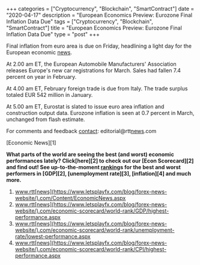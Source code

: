 +++
categories = ["Cryptocurrency", "Blockchain", "SmartContract"]
date = "2020-04-17"
description = "European Economics Preview: Eurozone Final Inflation Data Due"
tags = ["Cryptocurrency", "Blockchain", "SmartContract"]
title = "European Economics Preview: Eurozone Final Inflation Data Due"
type = "post"
+++

Final inflation from euro area is due on Friday, headlining a light day
for the European economic [news](https://www.letsplayfx.com/blog/forex-news-website/).

At 2.00 am ET, the European Automobile Manufacturers' Association
releases Europe's new car registrations for March. Sales had fallen 7.4
percent on year in February.

At 4.00 am ET, February foreign trade is due from Italy. The trade
surplus totaled EUR 542 million in January.

At 5.00 am ET, Eurostat is slated to issue euro area inflation and
construction output data. Eurozone inflation is seen at 0.7 percent in
March, unchanged from flash estimate.

For comments and feedback [contact](https://www.playgroundfx.com/contact/): editorial@rtt[news](https://www.letsplayfx.com/blog/forex-news-website/).com

[Economic News][1]

 **What parts of the world are seeing the best (and worst) economic
performances lately? Click[here][2] to check out our [Econ Scorecard][2]
and find out! See up-to-the-moment [ranking](https://www.playgroundfx.com/blog/crypto-exchange-ranking/)s for the best and worst
performers in [GDP][2], [unemployment rate][3], [inflation][4] and much
more.**

   1. www.rtt[news](https://www.letsplayfx.com/blog/forex-news-website/).com/Content/EconomicNews.aspx
   2. www.rtt[news](https://www.letsplayfx.com/blog/forex-news-website/).com/economic-scorecard/world-rank/GDP/highest-performance.aspx
   3. www.rtt[news](https://www.letsplayfx.com/blog/forex-news-website/).com/economic-scorecard/world-rank/unemployment-rate/lowest-performance.aspx
   4. www.rtt[news](https://www.letsplayfx.com/blog/forex-news-website/).com/economic-scorecard/world-rank/CPI/highest-performance.aspx